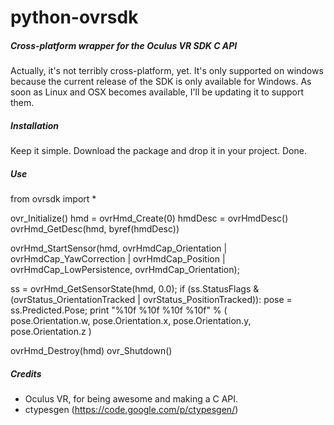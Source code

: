 python-ovrsdk
=============

##### Cross-platform wrapper for the Oculus VR SDK C API

Actually, it's not terribly cross-platform, yet. It's only supported 
on windows because the current release of the SDK is only available
for Windows. As soon as Linux and OSX becomes available, I'll be updating
it to support them.

##### Installation
Keep it simple. Download the package and drop it in your project. Done.

##### Use

from ovrsdk import *

ovr_Initialize()
hmd = ovrHmd_Create(0)
hmdDesc = ovrHmdDesc()
ovrHmd_GetDesc(hmd, byref(hmdDesc))

ovrHmd_StartSensor(hmd, ovrHmdCap_Orientation | ovrHmdCap_YawCorrection |
	ovrHmdCap_Position | ovrHmdCap_LowPersistence,
	ovrHmdCap_Orientation);

ss = ovrHmd_GetSensorState(hmd, 0.0);
if (ss.StatusFlags & (ovrStatus_OrientationTracked | ovrStatus_PositionTracked)):
	pose = ss.Predicted.Pose;
	print "%10f   %10f   %10f   %10f" % ( \
		pose.Orientation.w, 
		pose.Orientation.x, 
		pose.Orientation.y, 
		pose.Orientation.z
	)

ovrHmd_Destroy(hmd)
ovr_Shutdown()

##### Credits

* Oculus VR, for being awesome and making a C API.
* ctypesgen (https://code.google.com/p/ctypesgen/)

